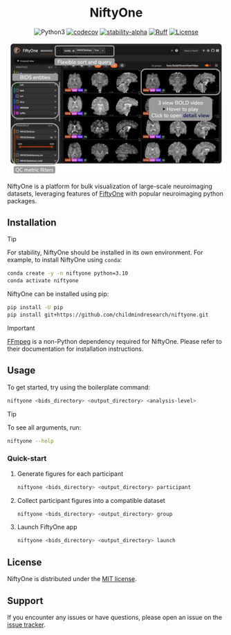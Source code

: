 <!-- prettier ignore -->
<div align="center">
<h1> NiftyOne </h1>

![Python3](https://img.shields.io/badge/python->=3.10-blue.svg)
[![codecov](https://codecov.io/gh/childmindresearch/niftyone/branch/main/graph/badge.svg?token=22HWWFWPW5)](https://codecov.io/gh/childmindresearch/niftyone)
[![stability-alpha](https://img.shields.io/badge/stability-alpha-f4d03f.svg)](https://github.com/mkenney/software-guides/blob/master/STABILITY-BADGES.md#alpha)
[![Ruff](https://img.shields.io/endpoint?url=https://raw.githubusercontent.com/astral-sh/ruff/main/assets/badge/v2.json)](https://github.com/astral-sh/ruff)
[![License](https://img.shields.io/badge/license-MIT-blue.svg)](https://github.com/childmindresearch/niftyone/blob/main/LICENSE)

<!-- [![Documentation](https://img.shields.io/badge/documentation-8CA1AF?logo=readthedocs&logoColor=fff)](https://childmindresearch.github.io/niftyone) -->

![NiftyOne Mosaic](.github/static/niftyone_mosaic_view.png)
</div>

NiftyOne is a platform for bulk visualization of large-scale neuroimaging datasets,
leveraging features of [FiftyOne] with popular neuroimaging python packages.

## Installation

> [!TIP]
> For stability, NiftyOne should be installed in its own environment. For example, to
> install NiftyOne using `conda`:
>
> ```sh
> conda create -y -n niftyone python=3.10
> conda activate niftyone
> ```

NiftyOne can be installed using pip:

```sh
pip install -U pip
pip install git+https://github.com/childmindresearch/niftyone.git
```

> [!IMPORTANT]
> [FFmpeg] is a non-Python dependency required for NiftyOne.
> Please refer to their documentation for installation instructions.

## Usage

To get started, try using the boilerplate command:

```sh
niftyone <bids_directory> <output_directory> <analysis-level>
```

> [!TIP]
> To see all arguments, run:
>
> ```sh
> niftyone --help
> ```

### Quick-start

1. Generate figures for each participant

    ```sh
    niftyone <bids_directory> <output_directory> participant
    ```

2. Collect participant figures into a compatible dataset

    ```sh
    niftyone <bids_directory> <output_directory> group
    ```

3. Launch FiftyOne app

    ```sh
    niftyone <bids_directory> <output_directory> launch
    ```

<!-- ## Documentation

For detailed information, including advanced usage, please visit our [documentation]. -->

<!-- ## Contributing

Contributions to NiftyOne are welcome! Please refer to the
[Contributions] page for information on how to contribute, report issues, or submit
pull requests. -->

## License

NiftyOne is distributed under the [MIT license].

## Support

If you encounter any issues or have questions, please open an issue on the
[issue tracker].

<!-- Links -->
[FiftyOne]: https://docs.voxel51.com/
[FFmpeg]: https://ffmpeg.org/
[MIT license]: https://github.com/childmindresearch/niftyone/blob/main/LICENSE
[issue tracker]: https://github.com/childmindresearch/niftyone/issues
